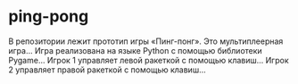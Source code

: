 # ping-pong

В репозитории лежит прототип игры «Пинг-понг». Это мультиплеерная игра…
Игра реализована на языке Python с помощью библиотеки Pygame…
Игрок 1 управляет левой ракеткой с помощью клавиш… Игрок 2 управляет правой ракеткой с помощью клавиш...
